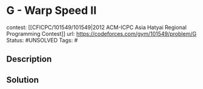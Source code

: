 # G - Warp Speed II

contest: [[CFICPC/101549/101549|2012 ACM-ICPC Asia Hatyai Regional Programming Contest]]
url: https://codeforces.com/gym/101549/problem/G
Status: #UNSOLVED
Tags: #

## Description

## Solution

